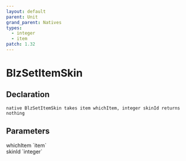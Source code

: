 ```yaml
---
layout: default
parent: Unit
grand_parent: Natives
types:
  - integer
  - item
patch: 1.32
---
```


# BlzSetItemSkin

## Declaration

```
native BlzSetItemSkin takes item whichItem, integer skinId returns nothing
```

## Parameters
<dl>
  <dt>whichItem `item`</dt>
  <dd></dd>

  <dt>skinId `integer`</dt>
  <dd></dd>
</dl>